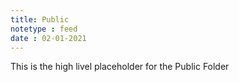 ```yaml
---
title: Public
notetype : feed
date : 02-01-2021
---
```


This is the high livel placeholder for the Public Folder